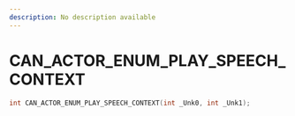 ```yaml
---
description: No description available 
---
```


# CAN_ACTOR_ENUM_PLAY_SPEECH_CONTEXT

```cpp
int CAN_ACTOR_ENUM_PLAY_SPEECH_CONTEXT(int _Unk0, int _Unk1);
```